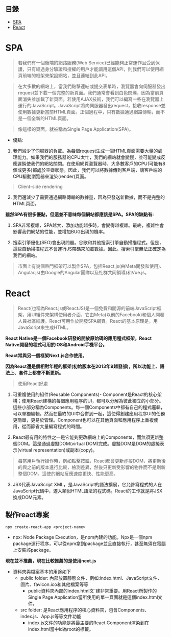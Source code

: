 ## 目錄

- [SPA](#SPA)
- [React](#React)

# SPA

> 若我們有一個後端的網路服務(Web Service)已經能夠正常運作且受到保護，只有經過身分驗證和授權的用戶才能調用這個API，則我們可以使用網頁前端的框架來架設網站，並且連結到此API。

> 在大多數的網站上，當我們點擊連結或提交表單時，瀏覽器會向伺服器發出request並下載一個完整的新頁面。我們通常會看到白色閃爍，因為當前頁面消失並加載了新頁面。若使用AJAX技術，我們可以編寫一些在瀏覽器上運行的JavaScript。JavaScript將向伺服器發出request，接收response並使用數據更新當前HTML頁面。正個過程中，只有數據通過網路傳輸，而不是一個全新的HTML頁面。

> 像這樣的頁面，就被稱為Single Page Application(SPA)。

- 優點:

1. 我們減少了伺服器的負載。為每個request生成一個HTML頁面需要大量的處理能力。如果我們的服務器的CPU太忙，我們的網站就會變慢，並可能變成反應遲鈍使我們的網站關閉。在使用網頁瀏覽器時，大多數客戶的CPU(可能有8個或更多)都處於空嫌狀態。因此，我們可以將數據傳到客戶端，讓客戶端的CPU驅動瀏覽器來渲染(render)頁面。

> Client-side rendering

2. 我們還減少了需要通過網路傳輸的數據量，因為只發送新數據，而不是完整的HTML頁面。

**雖然SPA有很多優點，但這並不意味每個網站都應該是SPA。SPA的缺點有:**

1. SPA非常複雜，SPA越大，添加功能越多時，會變得越複雜。最終，複雜性會影響我們網站的性能，並增加BUG出現的機率。

2. 搜索引擎優化(SEO)會出現問題。谷歌和其他搜索引擎自動掃描程式。但是，這些自動掃描程式不會運行JS帶碼來加載數據。因此。搜索引擎無法正確定為我們的網站。

> 市面上有幾個熱門框架可以製作SPA，包括React.js(由Meta開發和使用)、Angular.js(由Google的Angular團隊以及社群共同領導)和Vue.js。

# React

> React(也稱為React.js或ReactJS)是一個免費和開源的前端JavaScript框架，用UI組件來架構使用者介面，它由Meta(以前的Facebook)和個人開發人員社區維護。React可用作於開發SPA網頁。React的基本原理是，用JavaScript來生成HTML。

**React Native是一個Facebook研發的開放原始碼的應用程式框架。React Native開發的程式可用於IOS和Android手機平台。**

**React常與另一個框架Next.js合作使用。**

**因為React還是個相對年輕的框架(初始版本在2013年9越發部)，所以功能上、語法上、套件上都會不斷更新。**

> 使用React好處

1. 可重複使用的組件(Reusable Components)- Component是React的核心架構；使用React建構的每個應用程序的UI，都可以分解為彼此獨立的小部分。這些小部分稱為Components。每一個Components中都有自己的程式邏輯，可以單獨編輯，然而在最終的UI中合併到一起，這使得創建應用程序UI的任務更簡單，更易於管理。Component也可以在其他頁面和應用程序上重複使用，從而節省大量編寫程式的時間。

2. React最有用的特性之一是它能夠更改網站上的Components，而無須更新整個DOM。這是通過虛擬DOM(virtual DOM)完成。虛擬DOM是DOM的虛擬表示(virtual representation)或副本(copy)。

> 每當用戶執行操作時，例如點擊按鈕，React都會更新虛擬DOM，將更新後的與之前的版本進行比較，檢測差異，然後只更新受影響的物件而不是刷新整個DOM。這使的網站反應速度更快、性能更高。

3. JSX代表JavaScript XML，是JavaScript的語法擴展，它允許寫程式的人在JavaScript代碼中，遷入類似HTML語法的程式碼。React的工作就是將JSX換成DOM元素。

## 製作react專案

```shell
npx create-react-app <project-name>
```
- npx: Node Package Execution，是npm內建的功能。Npx是一個npm package運行程序，可以從npm拿到package並且直接執行，甚至無須在電腦上安裝該package。

**現在並不推薦，現在比較推薦的是使用next.js**

- 資料夾與檔案基本的用途如下
  - public folder: 內部放置靜態文件，例如:index.html、JavaScript文件、圖片、favicon.ico和其他檔案等等
    - public資料夾內部的index.html文ˋ建非常重要。用React所製作的Single Page Application當所使用的單一頁面就是這個index.html文件。
  - src folder: 是React應用程序的核心資料夾，包含Components、index.js、App.js等等文件功能
    - index.js文件的功能是將最主要的React Component渲染到在index.html當中id為root的標籤。   